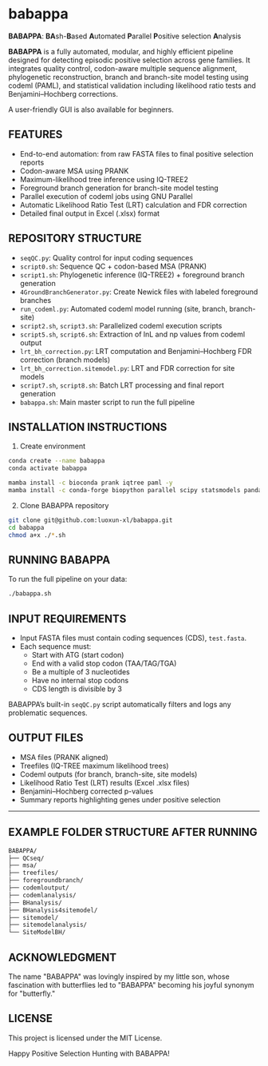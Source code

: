 # babappa

**BABAPPA**: **BA**sh-**B**ased **A**utomated **P**arallel **P**ositive selection **A**nalysis

**BABAPPA** is a fully automated, modular, and highly efficient pipeline designed for detecting episodic positive selection across gene families.
It integrates quality control, codon-aware multiple sequence alignment, phylogenetic reconstruction, branch and branch-site model testing using codeml (PAML), and statistical validation including likelihood ratio tests and Benjamini–Hochberg corrections.

A user-friendly GUI is also available for beginners.

## FEATURES

- End-to-end automation: from raw FASTA files to final positive selection reports
- Codon-aware MSA using PRANK
- Maximum-likelihood tree inference using IQ-TREE2
- Foreground branch generation for branch-site model testing
- Parallel execution of codeml jobs using GNU Parallel
- Automatic Likelihood Ratio Test (LRT) calculation and FDR correction
- Detailed final output in Excel (.xlsx) format

## REPOSITORY STRUCTURE

- `seqQC.py`: Quality control for input coding sequences
- `script0.sh`: Sequence QC + codon-based MSA (PRANK)
- `script1.sh`: Phylogenetic inference (IQ-TREE2) + foreground branch generation
- `4GroundBranchGenerator.py`: Create Newick files with labeled foreground branches
- `run_codeml.py`: Automated codeml model running (site, branch, branch-site)
- `script2.sh`, `script3.sh`: Parallelized codeml execution scripts
- `script5.sh`, `script6.sh`: Extraction of lnL and np values from codeml output
- `lrt_bh_correction.py`: LRT computation and Benjamini–Hochberg FDR correction (branch models)
- `lrt_bh_correction.sitemodel.py`: LRT and FDR correction for site models
- `script7.sh`, `script8.sh`: Batch LRT processing and final report generation
- `babappa.sh`: Main master script to run the full pipeline

## INSTALLATION INSTRUCTIONS

1. Create environment

```bash
conda create --name babappa
conda activate babappa

mamba install -c bioconda prank iqtree paml -y
mamba install -c conda-forge biopython parallel scipy statsmodels pandas openpyxl -y
```

2. Clone BABAPPA repository

```bash
git clone git@github.com:luoxun-xl/babappa.git
cd babappa
chmod a+x ./*.sh
```

## RUNNING BABAPPA

To run the full pipeline on your data:

```bash
./babappa.sh
```

## INPUT REQUIREMENTS

- Input FASTA files must contain coding sequences (CDS), `test.fasta`.
- Each sequence must:
  - Start with ATG (start codon)
  - End with a valid stop codon (TAA/TAG/TGA)
  - Be a multiple of 3 nucleotides
  - Have no internal stop codons
  - CDS length is divisible by 3

BABAPPA’s built-in `seqQC.py` script automatically filters and logs any problematic sequences.

## OUTPUT FILES

- MSA files (PRANK aligned)
- Treefiles (IQ-TREE maximum likelihood trees)
- Codeml outputs (for branch, branch-site, site models)
- Likelihood Ratio Test (LRT) results (Excel .xlsx files)
- Benjamini–Hochberg corrected p-values
- Summary reports highlighting genes under positive selection

----------------------------------------

## EXAMPLE FOLDER STRUCTURE AFTER RUNNING

```bash
BABAPPA/
├── QCseq/
├── msa/
├── treefiles/
├── foregroundbranch/
├── codemloutput/
├── codemlanalysis/
├── BHanalysis/
├── BHanalysis4sitemodel/
├── sitemodel/
├── sitemodelanalysis/
└── SiteModelBH/
```

## ACKNOWLEDGMENT

The name "BABAPPA" was lovingly inspired by my little son, whose fascination with butterflies led to "BABAPPA" becoming his joyful synonym for "butterfly."

## LICENSE

This project is licensed under the MIT License.

Happy Positive Selection Hunting with BABAPPA!
